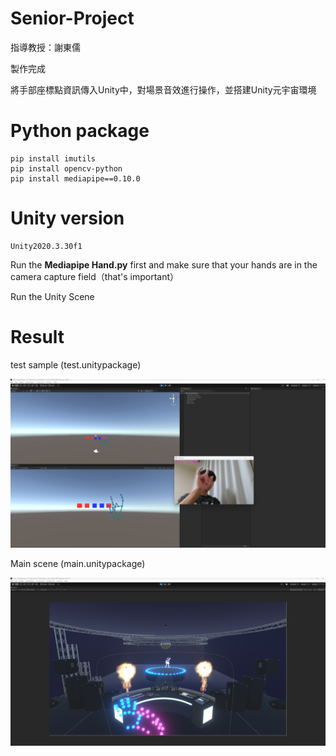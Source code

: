 # Senior-Project

指導教授：謝東儒  

製作完成

將手部座標點資訊傳入Unity中，對場景音效進行操作，並搭建Unity元宇宙環境

# Python package

```
pip install imutils
pip install opencv-python
pip install mediapipe==0.10.0
```

# Unity version

```
Unity2020.3.30f1
```

Run the **Mediapipe Hand.py** first and make sure that your hands are in the camera capture field（that's important）

Run the Unity Scene

# Result

test sample (test.unitypackage)

![image](https://github.com/kairaun/MocapWithUnity/blob/main/pic/1.png)  

Main scene (main.unitypackage)

![image](https://github.com/kairaun/MocapWithUnity/blob/main/pic/2.png)  
